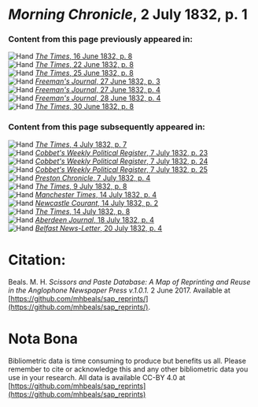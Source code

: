 # *Morning Chronicle*, 2 July 1832, p. 1  
  
### Content from this page previously appeared in:  
![Hand](http://scissorsandpaste.net/wp-content/uploads/2017/06/smallhandpointer.png) [*The Times*, 16 June 1832, p. 8](https://mhbeals.github.io/sap_html/The-Times/The-Times-16-June-1832-p-8)  
![Hand](http://scissorsandpaste.net/wp-content/uploads/2017/06/smallhandpointer.png) [*The Times*, 22 June 1832, p. 8](https://mhbeals.github.io/sap_html/The-Times/The-Times-22-June-1832-p-8)  
![Hand](http://scissorsandpaste.net/wp-content/uploads/2017/06/smallhandpointer.png) [*The Times*, 25 June 1832, p. 8](https://mhbeals.github.io/sap_html/The-Times/The-Times-25-June-1832-p-8)  
![Hand](http://scissorsandpaste.net/wp-content/uploads/2017/06/smallhandpointer.png) [*Freeman's Journal*, 27 June 1832, p. 3](https://mhbeals.github.io/sap_html/Freeman's-Journal/Freeman's-Journal-27-June-1832-p-3)  
![Hand](http://scissorsandpaste.net/wp-content/uploads/2017/06/smallhandpointer.png) [*Freeman's Journal*, 27 June 1832, p. 4](https://mhbeals.github.io/sap_html/Freeman's-Journal/Freeman's-Journal-27-June-1832-p-4)  
![Hand](http://scissorsandpaste.net/wp-content/uploads/2017/06/smallhandpointer.png) [*Freeman's Journal*, 28 June 1832, p. 4](https://mhbeals.github.io/sap_html/Freeman's-Journal/Freeman's-Journal-28-June-1832-p-4)  
![Hand](http://scissorsandpaste.net/wp-content/uploads/2017/06/smallhandpointer.png) [*The Times*, 30 June 1832, p. 8](https://mhbeals.github.io/sap_html/The-Times/The-Times-30-June-1832-p-8)  
  
### Content from this page subsequently appeared in:  
![Hand](http://scissorsandpaste.net/wp-content/uploads/2017/06/smallhandpointer.png) [*The Times*, 4 July 1832, p. 7](https://mhbeals.github.io/sap_html/The-Times/The-Times-4-July-1832-p-7)  
![Hand](http://scissorsandpaste.net/wp-content/uploads/2017/06/smallhandpointer.png) [*Cobbet's Weekly Political Register*, 7 July 1832, p. 23](https://mhbeals.github.io/sap_html/Cobbet's-Weekly-Political-Register/Cobbet's-Weekly-Political-Register-7-July-1832-p-23)  
![Hand](http://scissorsandpaste.net/wp-content/uploads/2017/06/smallhandpointer.png) [*Cobbet's Weekly Political Register*, 7 July 1832, p. 24](https://mhbeals.github.io/sap_html/Cobbet's-Weekly-Political-Register/Cobbet's-Weekly-Political-Register-7-July-1832-p-24)  
![Hand](http://scissorsandpaste.net/wp-content/uploads/2017/06/smallhandpointer.png) [*Cobbet's Weekly Political Register*, 7 July 1832, p. 25](https://mhbeals.github.io/sap_html/Cobbet's-Weekly-Political-Register/Cobbet's-Weekly-Political-Register-7-July-1832-p-25)  
![Hand](http://scissorsandpaste.net/wp-content/uploads/2017/06/smallhandpointer.png) [*Preston Chronicle*, 7 July 1832, p. 4](https://mhbeals.github.io/sap_html/Preston-Chronicle/Preston-Chronicle-7-July-1832-p-4)  
![Hand](http://scissorsandpaste.net/wp-content/uploads/2017/06/smallhandpointer.png) [*The Times*, 9 July 1832, p. 8](https://mhbeals.github.io/sap_html/The-Times/The-Times-9-July-1832-p-8)  
![Hand](http://scissorsandpaste.net/wp-content/uploads/2017/06/smallhandpointer.png) [*Manchester Times*, 14 July 1832, p. 4](https://mhbeals.github.io/sap_html/Manchester-Times/Manchester-Times-14-July-1832-p-4)  
![Hand](http://scissorsandpaste.net/wp-content/uploads/2017/06/smallhandpointer.png) [*Newcastle Courant*, 14 July 1832, p. 2](https://mhbeals.github.io/sap_html/Newcastle-Courant/Newcastle-Courant-14-July-1832-p-2)  
![Hand](http://scissorsandpaste.net/wp-content/uploads/2017/06/smallhandpointer.png) [*The Times*, 14 July 1832, p. 8](https://mhbeals.github.io/sap_html/The-Times/The-Times-14-July-1832-p-8)  
![Hand](http://scissorsandpaste.net/wp-content/uploads/2017/06/smallhandpointer.png) [*Aberdeen Journal*, 18 July 1832, p. 4](https://mhbeals.github.io/sap_html/Aberdeen-Journal/Aberdeen-Journal-18-July-1832-p-4)  
![Hand](http://scissorsandpaste.net/wp-content/uploads/2017/06/smallhandpointer.png) [*Belfast News-Letter*, 20 July 1832, p. 4](https://mhbeals.github.io/sap_html/Belfast-News-Letter/Belfast-News-Letter-20-July-1832-p-4)  


# Citation: 

Beals. M. H. *Scissors and Paste Database: A Map of Reprinting and Reuse in the Anglophone Newspaper Press v.1.0.1.* 2 June 2017. Available at [https://github.com/mhbeals/sap_reprints/](https://github.com/mhbeals/sap_reprints/). 

# Nota Bona

Bibliometric data is time consuming to produce but benefits us all. Please remember to cite or acknowledge this and any other bibliometric data you use in your research. All data is available CC-BY 4.0 at [https://github.com/mhbeals/sap_reprints](https://github.com/mhbeals/sap_reprints)